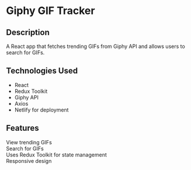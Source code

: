 # Giphy GIF Tracker

## Description
A React app that fetches trending GIFs from Giphy API and allows users to search for GIFs.

## Technologies Used
- React
- Redux Toolkit
- Giphy API
- Axios
- Netlify for deployment

## Features
View trending GIFs  
Search for GIFs  
Uses Redux Toolkit for state management  
Responsive design  
